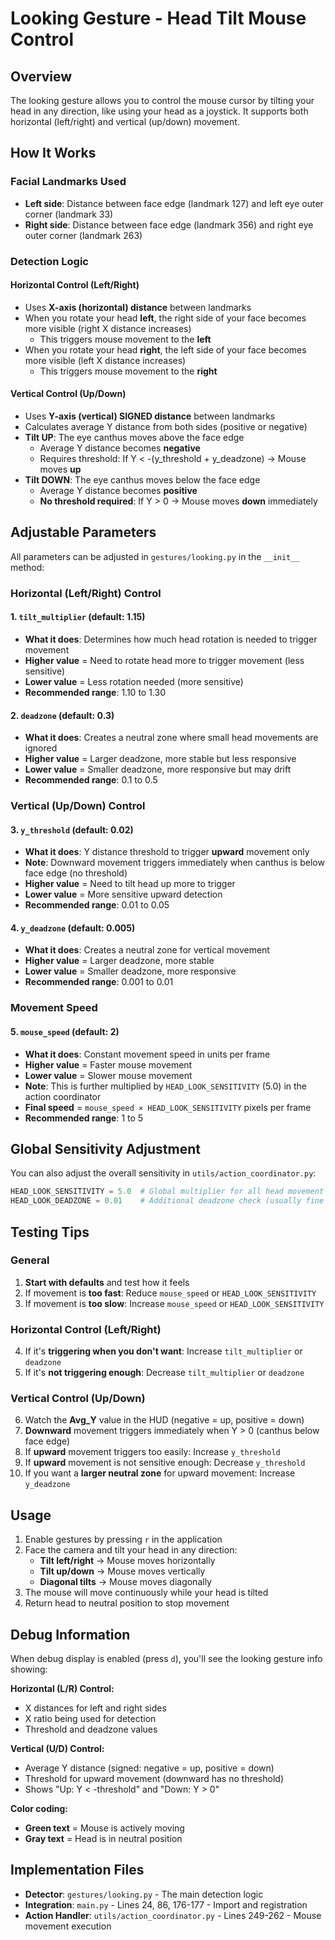 # Looking Gesture - Head Tilt Mouse Control

## Overview

The looking gesture allows you to control the mouse cursor by tilting your head in any direction, like using your head as a joystick. It supports both horizontal (left/right) and vertical (up/down) movement.

## How It Works

### Facial Landmarks Used
- **Left side**: Distance between face edge (landmark 127) and left eye outer corner (landmark 33)
- **Right side**: Distance between face edge (landmark 356) and right eye outer corner (landmark 263)

### Detection Logic

#### Horizontal Control (Left/Right)
- Uses **X-axis (horizontal) distance** between landmarks
- When you rotate your head **left**, the right side of your face becomes more visible (right X distance increases)
  - This triggers mouse movement to the **left**
- When you rotate your head **right**, the left side of your face becomes more visible (left X distance increases)
  - This triggers mouse movement to the **right**

#### Vertical Control (Up/Down)
- Uses **Y-axis (vertical) SIGNED distance** between landmarks
- Calculates average Y distance from both sides (positive or negative)
- **Tilt UP**: The eye canthus moves above the face edge
  - Average Y distance becomes **negative**
  - Requires threshold: If Y < -(y_threshold + y_deadzone) → Mouse moves **up**
- **Tilt DOWN**: The eye canthus moves below the face edge
  - Average Y distance becomes **positive**
  - **No threshold required**: If Y > 0 → Mouse moves **down** immediately

## Adjustable Parameters

All parameters can be adjusted in `gestures/looking.py` in the `__init__` method:

### Horizontal (Left/Right) Control

#### 1. `tilt_multiplier` (default: 1.15)
- **What it does**: Determines how much head rotation is needed to trigger movement
- **Higher value** = Need to rotate head more to trigger movement (less sensitive)
- **Lower value** = Less rotation needed (more sensitive)
- **Recommended range**: 1.10 to 1.30

#### 2. `deadzone` (default: 0.3)
- **What it does**: Creates a neutral zone where small head movements are ignored
- **Higher value** = Larger deadzone, more stable but less responsive
- **Lower value** = Smaller deadzone, more responsive but may drift
- **Recommended range**: 0.1 to 0.5

### Vertical (Up/Down) Control

#### 3. `y_threshold` (default: 0.02)
- **What it does**: Y distance threshold to trigger **upward** movement only
- **Note**: Downward movement triggers immediately when canthus is below face edge (no threshold)
- **Higher value** = Need to tilt head up more to trigger
- **Lower value** = More sensitive upward detection
- **Recommended range**: 0.01 to 0.05

#### 4. `y_deadzone` (default: 0.005)
- **What it does**: Creates a neutral zone for vertical movement
- **Higher value** = Larger deadzone, more stable
- **Lower value** = Smaller deadzone, more responsive
- **Recommended range**: 0.001 to 0.01

### Movement Speed

#### 5. `mouse_speed` (default: 2)
- **What it does**: Constant movement speed in units per frame
- **Higher value** = Faster mouse movement
- **Lower value** = Slower mouse movement
- **Note**: This is further multiplied by `HEAD_LOOK_SENSITIVITY` (5.0) in the action coordinator
- **Final speed** = `mouse_speed × HEAD_LOOK_SENSITIVITY` pixels per frame
- **Recommended range**: 1 to 5

## Global Sensitivity Adjustment

You can also adjust the overall sensitivity in `utils/action_coordinator.py`:

```python
HEAD_LOOK_SENSITIVITY = 5.0  # Global multiplier for all head movement
HEAD_LOOK_DEADZONE = 0.01    # Additional deadzone check (usually fine at default)
```

## Testing Tips

### General
1. **Start with defaults** and test how it feels
2. If movement is **too fast**: Reduce `mouse_speed` or `HEAD_LOOK_SENSITIVITY`
3. If movement is **too slow**: Increase `mouse_speed` or `HEAD_LOOK_SENSITIVITY`

### Horizontal Control (Left/Right)
4. If it's **triggering when you don't want**: Increase `tilt_multiplier` or `deadzone`
5. If it's **not triggering enough**: Decrease `tilt_multiplier` or `deadzone`

### Vertical Control (Up/Down)
6. Watch the **Avg_Y** value in the HUD (negative = up, positive = down)
7. **Downward** movement triggers immediately when Y > 0 (canthus below face edge)
8. If **upward** movement triggers too easily: Increase `y_threshold`
9. If **upward** movement is not sensitive enough: Decrease `y_threshold`
10. If you want a **larger neutral zone** for upward movement: Increase `y_deadzone`

## Usage

1. Enable gestures by pressing `r` in the application
2. Face the camera and tilt your head in any direction:
   - **Tilt left/right** → Mouse moves horizontally
   - **Tilt up/down** → Mouse moves vertically
   - **Diagonal tilts** → Mouse moves diagonally
3. The mouse will move continuously while your head is tilted
4. Return head to neutral position to stop movement

## Debug Information

When debug display is enabled (press `d`), you'll see the looking gesture info showing:

**Horizontal (L/R) Control:**
- X distances for left and right sides
- X ratio being used for detection
- Threshold and deadzone values

**Vertical (U/D) Control:**
- Average Y distance (signed: negative = up, positive = down)
- Threshold for upward movement (downward has no threshold)
- Shows "Up: Y < -threshold" and "Down: Y > 0"

**Color coding:**
- **Green text** = Mouse is actively moving
- **Gray text** = Head is in neutral position

## Implementation Files

- **Detector**: `gestures/looking.py` - The main detection logic
- **Integration**: `main.py` - Lines 24, 86, 176-177 - Import and registration
- **Action Handler**: `utils/action_coordinator.py` - Lines 249-262 - Mouse movement execution

